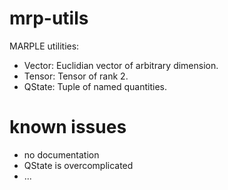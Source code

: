 # mrp-utils
MARPLE utilities:
* Vector: Euclidian vector of arbitrary dimension.
* Tensor: Tensor of rank 2.
* QState: Tuple of named quantities.

# known issues
* no documentation
* QState is overcomplicated
* ...
